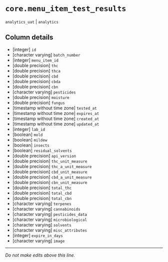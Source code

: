 # `core.menu_item_test_results`
`analytics_uat` | `analytics`

## Column details
* [integer]   `id`
* [character varying] `batch_number`
* [integer]   `menu_item_id`
* [double precision] `thc`
* [double precision] `thca`
* [double precision] `cbd`
* [double precision] `cbda`
* [double precision] `cbn`
* [character varying] `pesticides`
* [double precision] `moisture`
* [double precision] `fungus`
* [timestamp without time zone] `tested_at`
* [timestamp without time zone] `expires_at`
* [timestamp without time zone] `created_at`
* [timestamp without time zone] `updated_at`
* [integer]   `lab_id`
* [boolean]   `mold`
* [boolean]   `mildew`
* [boolean]   `insects`
* [boolean]   `residual_solvents`
* [double precision] `api_version`
* [double precision] `thc_unit_measure`
* [double precision] `thc_a_unit_measure`
* [double precision] `cbd_unit_measure`
* [double precision] `cbd_a_unit_measure`
* [double precision] `cbn_unit_measure`
* [double precision] `total_thc`
* [double precision] `total_cbd`
* [double precision] `total_cbn`
* [character varying] `terpenes`
* [character varying] `cannabinoids`
* [character varying] `pesticides_data`
* [character varying] `microbiological`
* [character varying] `solvents`
* [character varying] `misc_attributes`
* [integer]   `expire_in_days`
* [character varying] `image`

-------------------------------------------------------------------------------
*Do not make edits above this line.*
